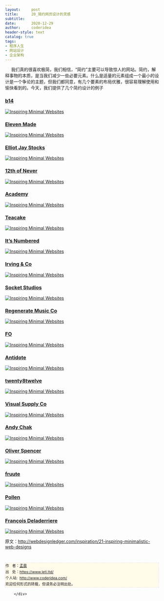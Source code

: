 ```yaml
---
layout:     post
title:      20_简约网页设计的灵感
subtitle:   
date:       2020-12-29
author:     coderidea
header-style: text
catalog: true
tags:
- 程序人生
- 网站设计
- 企业架构
--- 
```

<div class="postBody">
			<div id="cnblogs_post_body" class="blogpost-body"><p><span>     <span>我们真的很喜欢极简，我们相信，“简约”主要可以导致惊人的网站。</span><span>简约，解释事物的本质，是当我们减少一些必要元素。</span><span>什么是适量的元素组成一个最小的设计是一个争论的主题，但我们都同意，有几个要素的布局优雅，很容易理解使用和愉快看到的。</span><span>今天，我们提供了几个简约设计的例子</span></span></p>
<h3><a href="http://www.b14.dk/">b14</a></h3>
<p><a href="http://www.b14.dk/"><img class="aligncenter size-full wp-image-3448" title="Inspiring Minimal Websites" src="http://webdesignledger.com/wp-content/uploads/2012/05/minimalsites01.jpg" alt="Inspiring Minimal Websites" /></a></p>
<h3><a href="http://elevenmade.com/">Eleven Made</a></h3>
<p><a href="http://elevenmade.com/"><img class="aligncenter size-full wp-image-3448" title="Inspiring Minimal Websites" src="http://webdesignledger.com/wp-content/uploads/2012/05/minimalsites02.jpg" alt="Inspiring Minimal Websites" /></a></p>
<h3><a href="http://elliotjaystocks.com/">Elliot Jay Stocks</a></h3>
<p><a href="http://elliotjaystocks.com/"><img class="aligncenter size-full wp-image-3448" title="Inspiring Minimal Websites" src="http://webdesignledger.com/wp-content/uploads/2012/05/minimalsites03.jpg" alt="Inspiring Minimal Websites" /></a></p>
<h3><a href="http://12th.ofnever.com/">12th of Never</a></h3>
<p><a href="http://12th.ofnever.com/"><img class="aligncenter size-full wp-image-3448" title="Inspiring Minimal Websites" src="http://webdesignledger.com/wp-content/uploads/2012/05/minimalsites04.jpg" alt="Inspiring Minimal Websites" /></a></p>
<h3><a href="http://www.weareacademy.com/">Academy</a></h3>
<p><a href="http://www.weareacademy.com/"><img class="aligncenter size-full wp-image-3448" title="Inspiring Minimal Websites" src="http://webdesignledger.com/wp-content/uploads/2012/05/minimalsites05.jpg" alt="Inspiring Minimal Websites" /></a></p>
<h3><a href="http://teacakedesign.com/">Teacake</a></h3>
<p><a href="http://teacakedesign.com/"><img class="aligncenter size-full wp-image-3448" title="Inspiring Minimal Websites" src="http://webdesignledger.com/wp-content/uploads/2012/05/minimalsites06.jpg" alt="Inspiring Minimal Websites" /></a></p>
<h3><a href="http://www.itsnumbered.com/en/">It’s Numbered</a></h3>
<p><a href="http://www.itsnumbered.com/en/"><img class="aligncenter size-full wp-image-3448" title="Inspiring Minimal Websites" src="http://webdesignledger.com/wp-content/uploads/2012/05/minimalsites07.jpg" alt="Inspiring Minimal Websites" /></a></p>
<h3><a href="http://irvingandco.com/">Irving &amp; Co</a></h3>
<p><a href="http://irvingandco.com/"><img class="aligncenter size-full wp-image-3448" title="Inspiring Minimal Websites" src="http://webdesignledger.com/wp-content/uploads/2012/05/minimalsites08.jpg" alt="Inspiring Minimal Websites" /></a></p>
<h3><a href="http://www.socketstudios.com/">Socket Studios</a></h3>
<p><a href="http://www.socketstudios.com/"><img class="aligncenter size-full wp-image-3448" title="Inspiring Minimal Websites" src="http://webdesignledger.com/wp-content/uploads/2012/05/minimalsites09.jpg" alt="Inspiring Minimal Websites" /></a></p>
<h3><a href="http://www.regeneratemusicco.com/">Regenerate Music Co</a></h3>
<p><a href="http://www.regeneratemusicco.com/"><img class="aligncenter size-full wp-image-3448" title="Inspiring Minimal Websites" src="http://webdesignledger.com/wp-content/uploads/2012/05/minimalsites10.jpg" alt="Inspiring Minimal Websites" /></a></p>
<h3><a href="http://wearefo.com/">FO</a></h3>
<p><a href="http://wearefo.com/"><img class="aligncenter size-full wp-image-3448" title="Inspiring Minimal Websites" src="http://webdesignledger.com/wp-content/uploads/2012/05/minimalsites11.jpg" alt="Inspiring Minimal Websites" /></a></p>
<h3><a href="http://www.antidote.co.uk/">Antidote</a></h3>
<p><a href="http://www.antidote.co.uk/"><img class="aligncenter size-full wp-image-3448" title="Inspiring Minimal Websites" src="http://webdesignledger.com/wp-content/uploads/2012/05/minimalsites12.jpg" alt="Inspiring Minimal Websites" /></a></p>
<h3><a href="http://www.twenty8twelve.com/">twenty8twelve</a></h3>
<p><a href="http://www.twenty8twelve.com/"><img class="aligncenter size-full wp-image-3448" title="Inspiring Minimal Websites" src="http://webdesignledger.com/wp-content/uploads/2012/05/minimalsites13.jpg" alt="Inspiring Minimal Websites" /></a></p>
<h3><a href="http://visualsupply.co/">Visual Supply Co</a></h3>
<p><a href="http://visualsupply.co/"><img class="aligncenter size-full wp-image-3448" title="Inspiring Minimal Websites" src="http://webdesignledger.com/wp-content/uploads/2012/05/minimalsites14.jpg" alt="Inspiring Minimal Websites" /></a></p>
<h3><a href="http://andychak.com/">Andy Chak</a></h3>
<p><a href="http://andychak.com/"><img class="aligncenter size-full wp-image-3448" title="Inspiring Minimal Websites" src="http://webdesignledger.com/wp-content/uploads/2012/05/minimalsites15.jpg" alt="Inspiring Minimal Websites" /></a></p>
<h3><a href="http://oliverspencer.co.uk/">Oliver Spencer</a></h3>
<p><a href="http://oliverspencer.co.uk/"><img class="aligncenter size-full wp-image-3448" title="Inspiring Minimal Websites" src="http://webdesignledger.com/wp-content/uploads/2012/05/minimalsites16.jpg" alt="Inspiring Minimal Websites" /></a></p>
<h3><a href="http://www.fruute.com/">fruute</a></h3>
<p><a href="http://www.fruute.com/"><img class="aligncenter size-full wp-image-3448" title="Inspiring Minimal Websites" src="http://webdesignledger.com/wp-content/uploads/2012/05/minimalsites17.jpg" alt="Inspiring Minimal Websites" /></a></p>
<h3><a href="http://wearepollen.eu/">Pollen</a></h3>
<p><a href="http://wearepollen.eu/"><img class="aligncenter size-full wp-image-3448" title="Inspiring Minimal Websites" src="http://webdesignledger.com/wp-content/uploads/2012/05/minimalsites18.jpg" alt="Inspiring Minimal Websites" /></a></p>
<h3><a href="http://www.francoisdeladerriere.com/">François Deladerriere</a></h3>
<p><a href="http://www.francoisdeladerriere.com/"><img class="aligncenter size-full wp-image-3448" title="Inspiring Minimal Websites" src="http://webdesignledger.com/wp-content/uploads/2012/05/minimalsites19.jpg" alt="Inspiring Minimal Websites" /></a></p>
<p>原文：<a href="http://webdesignledger.com/inspiration/21-inspiring-minimalistic-web-designs">http://webdesignledger.com/inspiration/21-inspiring-minimalistic-web-designs</a></p>


<div id="ckepop"> </div>
<div>
<p id="PSignature" style="line-height:20px;background:#FFFAEA no-repeat 2% 50%;font-size:12px;border:#e0e0e0 1px dashed;">作   者：<a href="https://www.leti.ltd/">孟晨</a> <br /> 出   处：<a href="https://www.leti.ltd/">https://www.leti.ltd/</a> <br />个人站:  <a href="http://www.coderidea.com/">http://www.coderidea.com/</a><br />欢迎任何形式的转载，但请务必注明出处。</p>
</div></div><div id="MySignature"></div>
<div class="clear"></div>
<div id="blog_post_info_block">
<div id="BlogPostCategory"></div>
<div id="EntryTag"></div>
<div id="blog_post_info">
</div>
<div class="clear"></div>
<div id="post_next_prev"></div>
</div>


		</div>